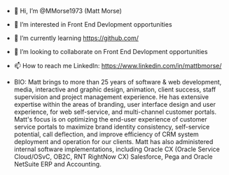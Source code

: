 - 👋 Hi, I’m @MMorse1973 (Matt Morse)
- 👀 I’m interested in Front End Devlopment opportunities 
- 🌱 I’m currently learning https://github.com/
- 💞️ I’m looking to collaborate on Front End Devlopment opportunities  
- 📫 How to reach me LinkedIn: https://www.linkedin.com/in/mattbmorse/

- BIO:
		Matt brings to more than 25 years of software & web development, media, interactive and graphic design, animation, client success, staff supervision and project management experience.
		He has extensive expertise within the areas of branding, user interface design and user experience, for web self-service, and multi-channel customer portals.
		Matt's focus is on optimizing the end-user experience of customer service portals to maximize brand identity consistency, self-service potential, call deflection, and improve efficiency of CRM system deployment and operation for our clients.
		Matt has also administered internal software implementations, including Oracle CX (Oracle Service Cloud/OSvC, OB2C, RNT RightNow CX) Salesforce, Pega and Oracle NetSuite ERP and Accounting.

<!---
MMorse1973/MMorse1973 is a ✨ special ✨ repository because its `README.md` (this file) appears on your GitHub profile.
You can click the Preview link to take a look at your changes.
--->
